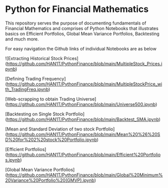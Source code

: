 # Python for Financial Mathematics

This repository serves the purpose of documenting fundamentals of Financial Mathematics and comprises of Python Notebooks that illustrates basics on Efficient Portfolios, Global Mean Variance Portfolios, Backtesting and much more.

For easy navigation the Github links of individual Notebooks are as below

![Extracting Historical Stock Prices] (https://github.com/HAN1T/PythonFinance/blob/main/MultipleStock_Prices.ipynb)

[Defining Trading Frequency] (https://github.com/HAN1T/PythonFinance/blob/main/MultipleStockPrice_with_TradingFreq.ipynb)

[Web-scrapping to obtain Trading Universe] (https://github.com/HAN1T/PythonFinance/blob/main/Universe500.ipynb)

[Backtesting on Single Stock Portfolio] (https://github.com/HAN1T/PythonFinance/blob/main/Backtest_SMA.ipynb)

[Mean and Standard Deviation of two stock Portfolio] (https://github.com/HAN1T/PythonFinance/blob/main/Mean%20%26%20SD%20for%202%20stock%20Portfolio.ipynb)

[Efficient Portfolios] (https://github.com/HAN1T/PythonFinance/blob/main/Efficient%20Portfolios.ipynb)

[Global Mean Variance Portfolios] (https://github.com/HAN1T/PythonFinance/blob/main/Global%20Minimum%20Variance%20Portfolio%20(GMVP).ipynb)
